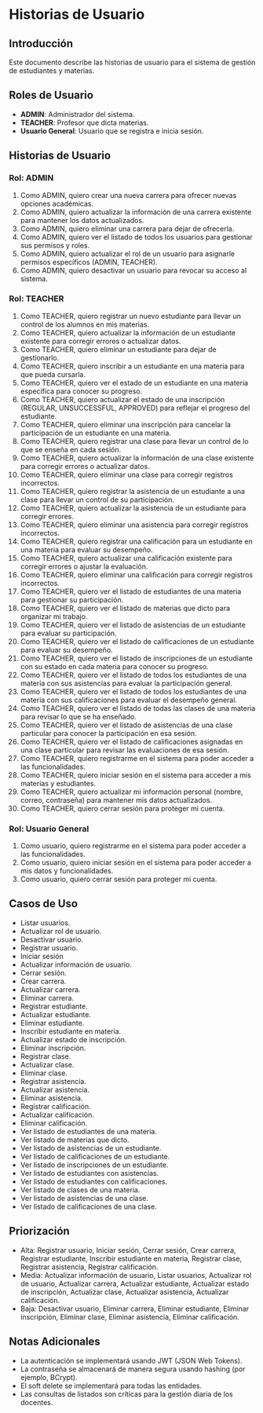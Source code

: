 # Historias de Usuario

## Introducción
Este documento describe las historias de usuario para el sistema de gestión de estudiantes y materias.

## Roles de Usuario
- **ADMIN**: Administrador del sistema.
- **TEACHER**: Profesor que dicta materias.
- **Usuario General**: Usuario que se registra e inicia sesión.

## Historias de Usuario

### Rol: ADMIN
1. Como ADMIN, quiero crear una nueva carrera para ofrecer nuevas opciones académicas.
2. Como ADMIN, quiero actualizar la información de una carrera existente para mantener los datos actualizados.
3. Como ADMIN, quiero eliminar una carrera para dejar de ofrecerla.
4. Como ADMIN, quiero ver el listado de todos los usuarios para gestionar sus permisos y roles.
5. Como ADMIN, quiero actualizar el rol de un usuario para asignarle permisos específicos (ADMIN, TEACHER).
6. Como ADMIN, quiero desactivar un usuario para revocar su acceso al sistema.

### Rol: TEACHER
1. Como TEACHER, quiero registrar un nuevo estudiante para llevar un control de los alumnos en mis materias.
2. Como TEACHER, quiero actualizar la información de un estudiante existente para corregir errores o actualizar datos.
3. Como TEACHER, quiero eliminar un estudiante para dejar de gestionarlo.
4. Como TEACHER, quiero inscribir a un estudiante en una materia para que pueda cursarla.
5. Como TEACHER, quiero ver el estado de un estudiante en una materia específica para conocer su progreso.
5. Como TEACHER, quiero actualizar el estado de una inscripción (REGULAR, UNSUCCESSFUL, APPROVED) para reflejar el progreso del estudiante.
6. Como TEACHER, quiero eliminar una inscripción para cancelar la participación de un estudiante en una materia.
7. Como TEACHER, quiero registrar una clase para llevar un control de lo que se enseña en cada sesión.
8. Como TEACHER, quiero actualizar la información de una clase existente para corregir errores o actualizar datos.
9. Como TEACHER, quiero eliminar una clase para corregir registros incorrectos.
10. Como TEACHER, quiero registrar la asistencia de un estudiante a una clase para llevar un control de su participación.
11. Como TEACHER, quiero actualizar la asistencia de un estudiante para corregir errores.
12. Como TEACHER, quiero eliminar una asistencia para corregir registros incorrectos.
13. Como TEACHER, quiero registrar una calificación para un estudiante en una materia para evaluar su desempeño.
14. Como TEACHER, quiero actualizar una calificación existente para corregir errores o ajustar la evaluación.
15. Como TEACHER, quiero eliminar una calificación para corregir registros incorrectos.
16. Como TEACHER, quiero ver el listado de estudiantes de una materia para gestionar su participación.
17. Como TEACHER, quiero ver el listado de materias que dicto para organizar mi trabajo.
18. Como TEACHER, quiero ver el listado de asistencias de un estudiante para evaluar su participación.
19. Como TEACHER, quiero ver el listado de calificaciones de un estudiante para evaluar su desempeño.
20. Como TEACHER, quiero ver el listado de inscripciones de un estudiante con su estado en cada materia para conocer su progreso.
21. Como TEACHER, quiero ver el listado de todos los estudiantes de una materia con sus asistencias para evaluar la participación general.
22. Como TEACHER, quiero ver el listado de todos los estudiantes de una materia con sus calificaciones para evaluar el desempeño general.
23. Como TEACHER, quiero ver el listado de todas las clases de una materia para revisar lo que se ha enseñado.
24. Como TEACHER, quiero ver el listado de asistencias de una clase particular para conocer la participación en esa sesión.
25. Como TEACHER, quiero ver el listado de calificaciones asignadas en una clase particular para revisar las evaluaciones de esa sesión.
26. Como TEACHER, quiero registrarme en el sistema para poder acceder a las funcionalidades.
27. Como TEACHER, quiero iniciar sesión en el sistema para acceder a mis materias y estudiantes.
28. Como TEACHER, quiero actualizar mi información personal (nombre, correo, contraseña) para mantener mis datos actualizados.
29. Como TEACHER, quiero cerrar sesión para proteger mi cuenta.

### Rol: Usuario General
1. Como usuario, quiero registrarme en el sistema para poder acceder a las funcionalidades.
2. Como usuario, quiero iniciar sesión en el sistema para poder acceder a mis datos y funcionalidades.
3. Como usuario, quiero cerrar sesión para proteger mi cuenta.

## Casos de Uso
- Listar usuarios.
- Actualizar rol de usuario.
- Desactivar usuario.
- Registrar usuario.
- Iniciar sesión
- Actualizar información de usuario.
- Cerrar sesión.
- Crear carrera.
- Actualizar carrera.
- Eliminar carrera.
- Registrar estudiante.
- Actualizar estudiante.
- Eliminar estudiante.
- Inscribir estudiante en materia.
- Actualizar estado de inscripción.
- Eliminar inscripción.
- Registrar clase.
- Actualizar clase.
- Eliminar clase.
- Registrar asistencia.
- Actualizar asistencia.
- Eliminar asistencia.
- Registrar calificación.
- Actualizar calificación.
- Eliminar calificación.
- Ver listado de estudiantes de una materia.
- Ver listado de materias que dicto.
- Ver listado de asistencias de un estudiante.
- Ver listado de calificaciones de un estudiante.
- Ver listado de inscripciones de un estudiante.
- Ver listado de estudiantes con asistencias.
- Ver listado de estudiantes con calificaciones.
- Ver listado de clases de una materia.
- Ver listado de asistencias de una clase.
- Ver listado de calificaciones de una clase.

## Priorización
- Alta: Registrar usuario, Iniciar sesión, Cerrar sesión, Crear carrera, Registrar estudiante, Inscribir estudiante en materia, Registrar clase, Registrar asistencia, Registrar calificación.
- Media: Actualizar información de usuario, Listar usuarios, Actualizar rol de usuario, Actualizar carrera, Actualizar estudiante, Actualizar estado de inscripción, Actualizar clase, Actualizar asistencia, Actualizar calificación.
- Baja: Desactivar usuario, Eliminar carrera, Eliminar estudiante, Eliminar inscripción, Eliminar clase, Eliminar asistencia, Eliminar calificación.

## Notas Adicionales
- La autenticación se implementará usando JWT (JSON Web Tokens).
- La contraseña se almacenará de manera segura usando hashing (por ejemplo, BCrypt).
- El soft delete se implementará para todas las entidades.
- Las consultas de listados son críticas para la gestión diaria de los docentes.
